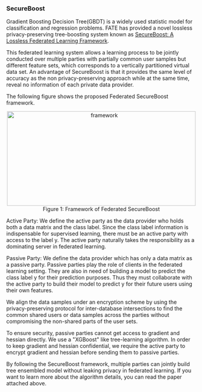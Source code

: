 ### SecureBoost

Gradient Boosting Decision Tree(GBDT) is a widely used statistic model for classification and regression problems. 
FATE has provided a novel lossless privacy-preserving tree-boosting system known as [SecureBoost: A Lossless Federated Learning Framework](https://arxiv.org/abs/1901.08755).

This federated learning system allows a learning process to be jointly conducted over multiple parties with partially 
common user samples but different feature sets, which corresponds to a vertically partitioned virtual data set. An 
advantage of SecureBoost is that it provides the same level of accuracy as the non privacy-preserving approach while 
at the same time, reveal no information of each private data provider.

The following figure shows the proposed Federated SecureBoost framework.
<div style="text-align:center" align=center>
<img src="./images/secureboost.png" alt="framework" width="500" height="250" />
<br/>
Figure 1: Framework of Federated SecureBoost</div>

Active Party:
We define the active party as the data provider who holds both a data matrix and the class label.
Since the class label information is indispensable for supervised learning, there must be an active party with access 
to the label y. The active party naturally takes the responsibility as a dominating server in federated learning.

Passive Party:
We define the data provider which has only a data matrix as a passive party.
Passive parties play the role of clients in the federated learning setting. They are also in need of building a model 
to predict the class label y for their prediction purposes. Thus they must collaborate with the active party to 
build their model to predict y for their future users using their own features.

We align the data samples under an encryption scheme by using the privacy-preserving protocol for inter-database 
intersections to find the common shared users or data samples across the parties without compromising the 
non-shared parts of the user sets.

To ensure security, passive parties cannot get access to gradient and hessian directly. 
We use a "XGBoost" like tree-learning algorithm. In order to keep gradient and hessian confidential, we require the active party to 
encrypt gradient and hessian before sending them to passive parties. 

By following the SecureBoost framework, multiple parties can jointly build tree ensembled model without leaking privacy 
in federated learning. If you want to learn more about the algorithm details, you can read the paper attached above.